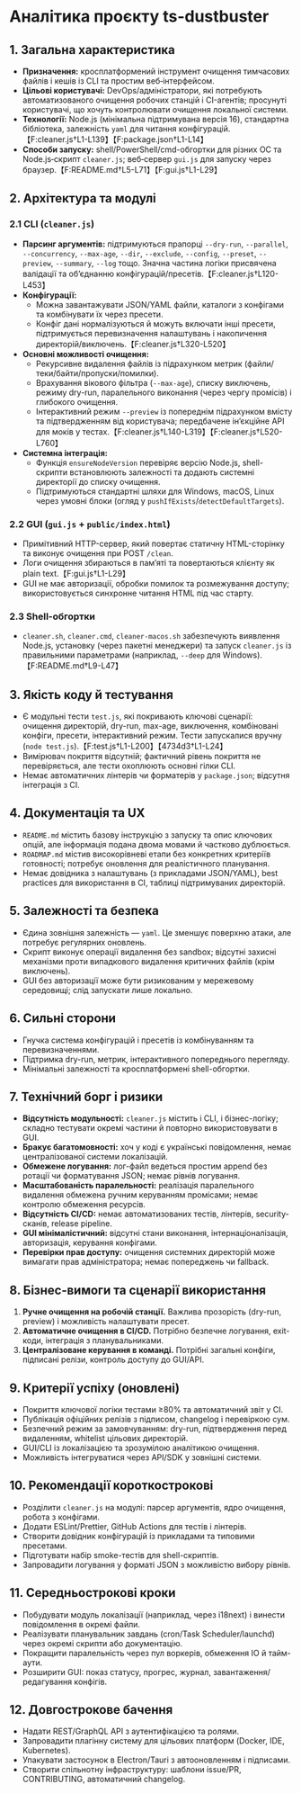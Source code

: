 # Аналітика проєкту ts-dustbuster

## 1. Загальна характеристика
- **Призначення:** кросплатформений інструмент очищення тимчасових файлів і кешів із CLI та простим веб‑інтерфейсом.
- **Цільові користувачі:** DevOps/адміністратори, які потребують автоматизованого очищення робочих станцій і CI-агентів; просунуті користувачі, що хочуть контролювати очищення локальної системи.
- **Технології:** Node.js (мінімальна підтримувана версія 16), стандартна бібліотека, залежність `yaml` для читання конфігурацій.【F:cleaner.js†L1-L139】【F:package.json†L1-L14】
- **Способи запуску:** shell/PowerShell/cmd-обгортки для різних ОС та Node.js‑скрипт `cleaner.js`; веб‑сервер `gui.js` для запуску через браузер.【F:README.md†L5-L71】【F:gui.js†L1-L29】

## 2. Архітектура та модулі
### 2.1 CLI (`cleaner.js`)
- **Парсинг аргументів:** підтримуються прапорці `--dry-run`, `--parallel`, `--concurrency`, `--max-age`, `--dir`, `--exclude`, `--config`, `--preset`, `--preview`, `--summary`, `--log` тощо. Значна частина логіки присвячена валідації та об’єднанню конфігурацій/пресетів.【F:cleaner.js†L120-L453】
- **Конфігурації:**
  - Можна завантажувати JSON/YAML файли, каталоги з конфігами та комбінувати їх через пресети.
  - Конфіг дані нормалізуються й можуть включати інші пресети, підтримується перевизначення налаштувань і накопичення директорій/виключень.【F:cleaner.js†L320-L520】
- **Основні можливості очищення:**
  - Рекурсивне видалення файлів із підрахунком метрик (файли/теки/байти/пропуски/помилки).
  - Врахування вікового фільтра (`--max-age`), списку виключень, режиму dry-run, паралельного виконання (через чергу промісів) і глибокого очищення.
  - Інтерактивний режим `--preview` із попереднім підрахунком вмісту та підтвердженням від користувача; передбачене ін’єкційне API для моків у тестах.【F:cleaner.js†L140-L319】【F:cleaner.js†L520-L760】
- **Системна інтеграція:**
  - Функція `ensureNodeVersion` перевіряє версію Node.js, shell-скрипти встановлюють залежності та додають системні директорії до списку очищення.
  - Підтримуються стандартні шляхи для Windows, macOS, Linux через умовні блоки (огляд у `pushIfExists`/`detectDefaultTargets`).

### 2.2 GUI (`gui.js` + `public/index.html`)
- Примітивний HTTP-сервер, який повертає статичну HTML-сторінку та виконує очищення при POST `/clean`.
- Логи очищення збираються в пам’яті та повертаються клієнту як plain text.【F:gui.js†L1-L29】
- GUI не має авторизації, обробки помилок та розмежування доступу; використовується синхронне читання HTML під час старту.

### 2.3 Shell-обгортки
- `cleaner.sh`, `cleaner.cmd`, `cleaner-macos.sh` забезпечують виявлення Node.js, установку (через пакетні менеджери) та запуск `cleaner.js` із правильними параметрами (наприклад, `--deep` для Windows).【F:README.md†L9-L47】

## 3. Якість коду й тестування
- Є модульні тести `test.js`, які покривають ключові сценарії: очищення директорій, dry-run, max-age, виключення, комбіновані конфіги, пресети, інтерактивний режим. Тести запускалися вручну (`node test.js`).【F:test.js†L1-L200】【4734d3†L1-L24】
- Вимірювач покриття відсутній; фактичний рівень покриття не перевіряється, але тести охоплюють основні гілки CLI.
- Немає автоматичних лінтерів чи форматерів у `package.json`; відсутня інтеграція з CI.

## 4. Документація та UX
- `README.md` містить базову інструкцію з запуску та опис ключових опцій, але інформація подана двома мовами й частково дублюється.
- `ROADMAP.md` містив високорівневі етапи без конкретних критеріїв готовності; потребує оновлення для реалістичного планування.
- Немає довідника з налаштувань (з прикладами JSON/YAML), best practices для використання в CI, таблиці підтримуваних директорій.

## 5. Залежності та безпека
- Єдина зовнішня залежність — `yaml`. Це зменшує поверхню атаки, але потребує регулярних оновлень.
- Скрипт виконує операції видалення без sandbox; відсутні захисні механізми проти випадкового видалення критичних файлів (крім виключень).
- GUI без авторизації може бути ризикованим у мережевому середовищі; слід запускати лише локально.

## 6. Сильні сторони
- Гнучка система конфігурацій і пресетів із комбінуванням та перевизначеннями.
- Підтримка dry-run, метрик, інтерактивного попереднього перегляду.
- Мінімальні залежності та кросплатформені shell-обгортки.

## 7. Технічний борг і ризики
- **Відсутність модульності:** `cleaner.js` містить і CLI, і бізнес-логіку; складно тестувати окремі частини й повторно використовувати в GUI.
- **Бракує багатомовності:** хоч у коді є українські повідомлення, немає централізованої системи локалізацій.
- **Обмежене логування:** лог-файл ведеться простим append без ротації чи форматування JSON; немає рівнів логування.
- **Масштабованість паралельності:** реалізація паралельного видалення обмежена ручним керуванням промісами; немає контролю обмеження ресурсів.
- **Відсутність CI/CD:** немає автоматизованих тестів, лінтерів, security-сканів, release pipeline.
- **GUI мінімалістичний:** відсутні стани виконання, інтернаціоналізація, авторизація, керування конфігами.
- **Перевірки прав доступу:** очищення системних директорій може вимагати прав адміністратора; немає попереджень чи fallback.

## 8. Бізнес-вимоги та сценарії використання
1. **Ручне очищення на робочій станції.** Важлива прозорість (dry-run, preview) і можливість налаштувати пресет.
2. **Автоматичне очищення в CI/CD.** Потрібно безпечне логування, exit-коди, інтеграція з планувальниками.
3. **Централізоване керування в команді.** Потрібні загальні конфіги, підписані релізи, контроль доступу до GUI/API.

## 9. Критерії успіху (оновлені)
- Покриття ключової логіки тестами ≥80% та автоматичний звіт у CI.
- Публікація офіційних релізів з підписом, changelog і перевіркою сум.
- Безпечний режим за замовчуванням: dry-run, підтвердження перед видаленням, whitelist цільових директорій.
- GUI/CLI із локалізацією та зрозумілою аналітикою очищення.
- Можливість інтегруватися через API/SDK у зовнішні системи.

## 10. Рекомендації короткострокові
- Розділити `cleaner.js` на модулі: парсер аргументів, ядро очищення, робота з конфігами.
- Додати ESLint/Prettier, GitHub Actions для тестів і лінтерів.
- Створити довідник конфігурацій із прикладами та типовими пресетами.
- Підготувати набір smoke-тестів для shell-скриптів.
- Запровадити логування у форматі JSON з можливістю вибору рівнів.

## 11. Середньострокові кроки
- Побудувати модуль локалізації (наприклад, через i18next) і винести повідомлення в окремі файли.
- Реалізувати планувальник завдань (cron/Task Scheduler/launchd) через окремі скрипти або документацію.
- Покращити паралельність через пул воркерів, обмеження IO й тайм-аути.
- Розширити GUI: показ статусу, прогрес, журнал, завантаження/редагування конфігів.

## 12. Довгострокове бачення
- Надати REST/GraphQL API з аутентифікацією та ролями.
- Запровадити плагінну систему для цільових платформ (Docker, IDE, Kubernetes).
- Упакувати застосунок в Electron/Tauri з автооновленням і підписами.
- Створити спільнотну інфраструктуру: шаблони issue/PR, CONTRIBUTING, автоматичний changelog.


